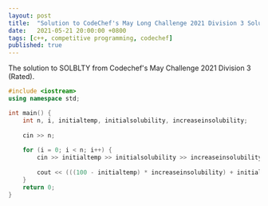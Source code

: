 ```yaml
---
layout: post
title:  "Solution to CodeChef's May Long Challenge 2021 Division 3 Solubility"
date:   2021-05-21 20:00:00 +0800
tags: [c++, competitive programming, codechef]
published: true
---
```


The solution to SOLBLTY from Codechef's May Challenge 2021 Division 3 (Rated).

```c++
#include <iostream>
using namespace std;

int main() {
	int n, i, initialtemp, initialsolubility, increaseinsolubility;
	
	cin >> n;
	
	for (i = 0; i < n; i++) {
	    cin >> initialtemp >> initialsolubility >> increaseinsolubility;
	    
	    cout << (((100 - initialtemp) * increaseinsolubility) + initialsolubility) * 10 << endl;
	}
	return 0;
}
```
